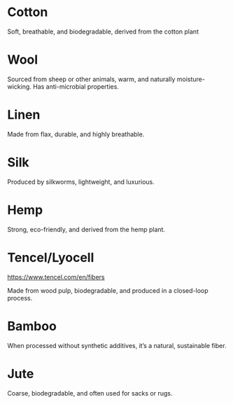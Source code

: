 
# Cotton

Soft, breathable, and biodegradable, derived from the cotton plant

# Wool

Sourced from sheep or other animals, warm, and naturally moisture-wicking. Has anti-microbial properties.

# Linen

Made from flax, durable, and highly breathable.

# Silk

Produced by silkworms, lightweight, and luxurious.

# Hemp

Strong, eco-friendly, and derived from the hemp plant.

# Tencel/Lyocell

https://www.tencel.com/en/fibers

Made from wood pulp, biodegradable, and produced in a closed-loop process.

# Bamboo

When processed without synthetic additives, it’s a natural, sustainable fiber.

# Jute

Coarse, biodegradable, and often used for sacks or rugs.